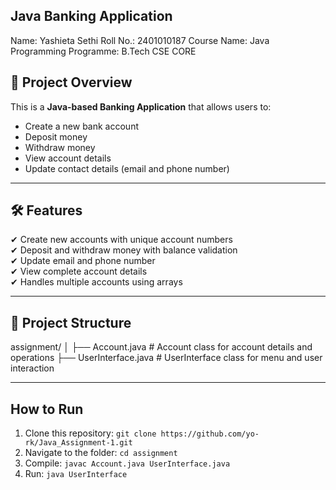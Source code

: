 ## Java Banking Application 
Name: Yashieta Sethi
Roll No.: 2401010187
Course Name: Java Programming
Programme: B.Tech CSE CORE 

## 📌 Project Overview
This is a **Java-based Banking Application** that allows users to:
- Create a new bank account
- Deposit money
- Withdraw money
- View account details
- Update contact details (email and phone number)

---

## 🛠 Features
✔ Create new accounts with unique account numbers  
✔ Deposit and withdraw money with balance validation  
✔ Update email and phone number  
✔ View complete account details  
✔ Handles multiple accounts using arrays  

---

## 📂 Project Structure
assignment/
│
├── Account.java # Account class for account details and operations
├── UserInterface.java # UserInterface class for menu and user interaction

---

## How to Run
1. Clone this repository: `git clone https://github.com/yo-rk/Java_Assignment-1.git`  
2. Navigate to the folder: `cd assignment`  
3. Compile: `javac Account.java UserInterface.java`  
4. Run: `java UserInterface`  







